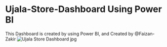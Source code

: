 # Ujala-Store-Dashboard Using Power BI

This Dashboard is created by using Power BI, and Created by @Faizan-Zakir
![Ujala Store Dashboard jpg](https://github.com/Faizan-Zakir/Ujala-Store-Dashboard/assets/98184470/22ff25e5-32ba-48ef-ad0d-f4a3eb6b4b25)
